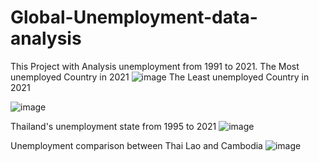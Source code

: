 # Global-Unemployment-data-analysis
This Project with Analysis unemployment from 1991 to 2021.
The Most unemployed Country in 2021
![image](https://user-images.githubusercontent.com/98221086/192589903-02710e52-7918-42e7-91cd-0553e0a2434c.png)
The Least unemployed Country in 2021

![image](https://user-images.githubusercontent.com/98221086/192590525-1d9dd8a2-fab6-4933-9a7f-0abc2a8be49e.png)


Thailand's unemployment state from 1995 to 2021
![image](https://user-images.githubusercontent.com/98221086/192687040-3afa5e68-baa4-47c1-8a52-0728c3fcd9d4.png)

Unemployment comparison between Thai Lao and Cambodia
![image](https://user-images.githubusercontent.com/98221086/192687118-b8fcdec9-d596-4109-a94f-dca8486b23f2.png)
